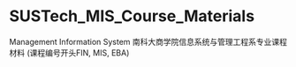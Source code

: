 # SUSTech_MIS_Course_Materials
Management Information System 南科大商学院信息系统与管理工程系专业课程材料 (课程编号开头FIN, MIS, EBA)

